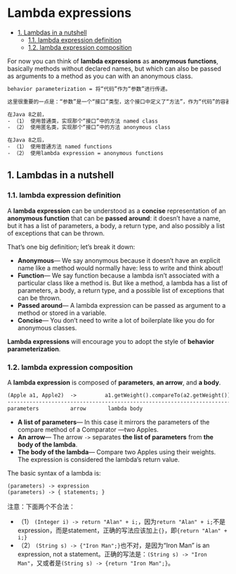 # Lambda expressions

<!-- TOC -->

- [1. Lambdas in a nutshell](#1-lambdas-in-a-nutshell)
  - [1.1. lambda expression definition](#11-lambda-expression-definition)
  - [1.2. lambda expression composition](#12-lambda-expression-composition)

<!-- /TOC -->

For now you can think of **lambda expressions** as **anonymous functions**, basically methods without declared names, but which can also be passed as arguments to a method as you can with an anonymous class.

```txt
behavior parameterization = 将“代码”作为“参数”进行传递。

这里很重要的一点是：“参数”是一个“接口”类型，这个接口中定义了“方法”，作为“代码”的容器

在Java 8之前，
- （1） 使用普通类，实现那个“接口”中的方法 named class
- （2） 使用匿名类，实现那个“接口”中的方法 anonymous class

在Java 8之后，
- （1） 使用普通方法 named functions
- （2） 使用lambda expression = anonymous functions
```

## 1. Lambdas in a nutshell

### 1.1. lambda expression definition

A **lambda expression** can be understood as a **concise** representation of an **anonymous function** that can be **passed around**: it doesn’t have a name, but it has a list of parameters, a body, a return type, and also possibly a list of exceptions that can be thrown.

That’s one big definition; let’s break it down:

- **Anonymous**— We say anonymous because it doesn’t have an explicit name like a method would normally have: less to write and think about!
- **Function**— We say function because a lambda isn’t associated with a particular class like a method is. But like a method, a lambda has a list of parameters, a body, a return type, and a possible list of exceptions that can be thrown.
- **Passed around**— A lambda expression can be passed as argument to a method or stored in a variable.
- **Concise**— You don’t need to write a lot of boilerplate like you do for anonymous classes.

**Lambda expressions** will encourage you to adopt the style of **behavior parameterization**.

### 1.2. lambda expression composition

A **lambda expression** is composed of **parameters**, **an arrow**, and **a body**.

```txt
(Apple a1, Apple2)  ->         a1.getWeight().compareTo(a2.getWeight())
-----------------------------------------------------------------------
parameters          arrow       lambda body
```

- **A list of parameters**— In this case it mirrors the parameters of the compare method of a Comparator —two Apples.
- **An arrow**— The arrow `->` separates **the list of parameters** from **the body of the lambda**.
- **The body of the lambda**— Compare two Apples using their weights. The expression is considered the lambda’s return value.

The basic syntax of a lambda is:

```txt
(parameters) -> expression
(parameters) -> { statements; }
```

注意：下面两个不合法：

- （1） `(Integer i) -> return "Alan" + i;`，因为`return "Alan" + i;`不是expression，而是statement，正确的写法应该加上`{}`，即`{return "Alan" + i;}`
- （2） `(String s) -> {"Iron Man";}`也不对，是因为“Iron Man” is an expression, not a statement。正确的写法是：`(String s) -> "Iron Man"`，又或者是`(String s) -> {return "Iron Man";}`。



